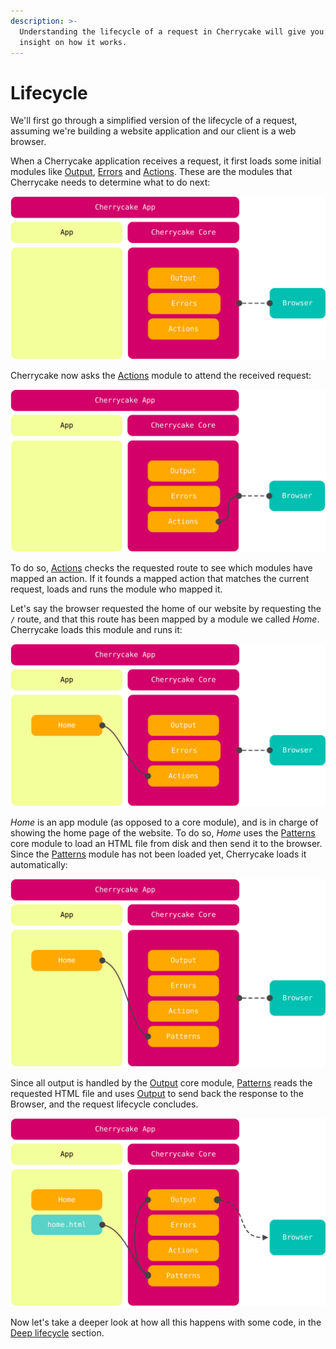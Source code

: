 ```yaml
---
description: >-
  Understanding the lifecycle of a request in Cherrycake will give you valuable
  insight on how it works.
---
```


# Lifecycle

We'll first go through a simplified version of the lifecycle of a request, assuming we're building a website application and our client is a web browser.

When a Cherrycake application receives a request, it first loads some initial modules like [Output](../../reference/core-modules/output/), [Errors](../../reference/core-modules/errors.md) and [Actions](../../reference/core-modules/actions-1/actions.md). These are the modules that Cherrycake needs to determine what to do next:

![](../../.gitbook/assets/cherrycakediagramlifecycle1.svg)

Cherrycake now asks the [Actions](../../reference/core-modules/actions-1/actions.md) module to attend the received request:

![](../../.gitbook/assets/cherrycakediagramlifecycle2.svg)

To do so, [Actions](../../reference/core-modules/actions-1/actions.md) checks the requested route to see which modules have mapped an action. If it founds a  mapped action that matches the current request, loads and runs the module who mapped it.

Let's say the browser requested the home of our website by requesting the `/` route, and that this route has been mapped by a module we called _Home_. Cherrycake loads this module and runs it:

![](../../.gitbook/assets/cherrycakediagramlifecycle3.svg)

_Home_ is an app module \(as opposed to a core module\), and is in charge of showing the home page of the website. To do so, _Home_ uses the [Patterns](../../reference/core-modules/patterns/) core module to load an HTML file from disk and then send it to the browser. Since the [Patterns](../patterns/) module has not been loaded yet, Cherrycake loads it automatically:

![](../../.gitbook/assets/cherrycakediagramlifecycle4.svg)

Since all output is handled by the [Output](../../reference/core-modules/output/) core module, [Patterns](../../reference/core-modules/patterns/) reads the requested HTML file and uses [Output](../../reference/core-modules/output/) to send back the response to the Browser, and the request lifecycle concludes.

![](../../.gitbook/assets/cherrycakediagramlifecycle5.svg)

Now let's take a deeper look at how all this happens with some code, in the [Deep lifecycle](deep-lifecycle.md) section.

